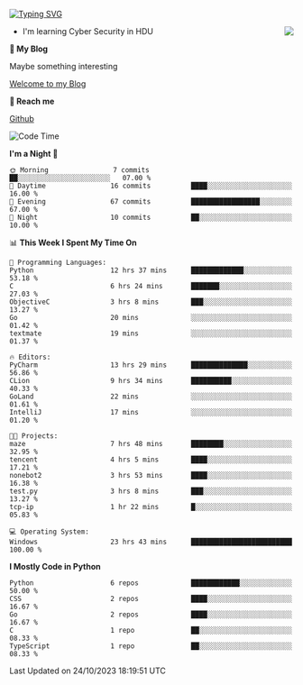 [![Typing SVG](https://readme-typing-svg.herokuapp.com?font=Fira+Code&pause=1000&random=false&width=450&height=60&lines=Hello+%F0%9F%91%8B%F0%9F%8F%BB;I'm+JBNRZ)](https://git.io/typing-svg)

<a href="#">
  <img align="right" src="https://github-readme-stats.vercel.app/api?username=JBNRZ&show_icons=true&bg_color=15,f2f7fd,E0EAFC" />
</a>

- I'm learning Cyber Security in HDU

 **🌱 My Blog**

Maybe something interesting

[Welcome to my Blog](https://jbnrz.com.cn/)

 **💬 Reach me** 

[Github](https://github.com/JBNRZ)


<!--START_SECTION:waka-->
![Code Time](http://img.shields.io/badge/Code%20Time-39%20hrs%2059%20mins-blue)

**I'm a Night 🦉** 

```text
🌞 Morning                7 commits           ██░░░░░░░░░░░░░░░░░░░░░░░   07.00 % 
🌆 Daytime                16 commits          ████░░░░░░░░░░░░░░░░░░░░░   16.00 % 
🌃 Evening                67 commits          █████████████████░░░░░░░░   67.00 % 
🌙 Night                  10 commits          ██░░░░░░░░░░░░░░░░░░░░░░░   10.00 % 
```


📊 **This Week I Spent My Time On** 

```text
💬 Programming Languages: 
Python                   12 hrs 37 mins      █████████████░░░░░░░░░░░░   53.18 % 
C                        6 hrs 24 mins       ███████░░░░░░░░░░░░░░░░░░   27.03 % 
ObjectiveC               3 hrs 8 mins        ███░░░░░░░░░░░░░░░░░░░░░░   13.27 % 
Go                       20 mins             ░░░░░░░░░░░░░░░░░░░░░░░░░   01.42 % 
textmate                 19 mins             ░░░░░░░░░░░░░░░░░░░░░░░░░   01.37 % 

🔥 Editors: 
PyCharm                  13 hrs 29 mins      ██████████████░░░░░░░░░░░   56.86 % 
CLion                    9 hrs 34 mins       ██████████░░░░░░░░░░░░░░░   40.33 % 
GoLand                   22 mins             ░░░░░░░░░░░░░░░░░░░░░░░░░   01.61 % 
IntelliJ                 17 mins             ░░░░░░░░░░░░░░░░░░░░░░░░░   01.20 % 

🐱‍💻 Projects: 
maze                     7 hrs 48 mins       ████████░░░░░░░░░░░░░░░░░   32.95 % 
tencent                  4 hrs 5 mins        ████░░░░░░░░░░░░░░░░░░░░░   17.21 % 
nonebot2                 3 hrs 53 mins       ████░░░░░░░░░░░░░░░░░░░░░   16.38 % 
test.py                  3 hrs 8 mins        ███░░░░░░░░░░░░░░░░░░░░░░   13.27 % 
tcp-ip                   1 hr 22 mins        █░░░░░░░░░░░░░░░░░░░░░░░░   05.83 % 

💻 Operating System: 
Windows                  23 hrs 43 mins      █████████████████████████   100.00 % 
```

**I Mostly Code in Python** 

```text
Python                   6 repos             ████████████░░░░░░░░░░░░░   50.00 % 
CSS                      2 repos             ████░░░░░░░░░░░░░░░░░░░░░   16.67 % 
Go                       2 repos             ████░░░░░░░░░░░░░░░░░░░░░   16.67 % 
C                        1 repo              ██░░░░░░░░░░░░░░░░░░░░░░░   08.33 % 
TypeScript               1 repo              ██░░░░░░░░░░░░░░░░░░░░░░░   08.33 % 
```




 Last Updated on 24/10/2023 18:19:51 UTC
<!--END_SECTION:waka-->
